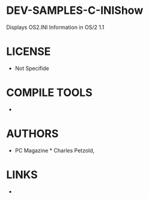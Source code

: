 # DEV-SAMPLES-C-INIShow
Displays OS2.INI Information in OS/2 1.1

LICENSE
===============
* Not Specifide

COMPILE TOOLS
===============
* 
 
AUTHORS
===============
* PC Magazine * Charles Petzold,

LINKS
===============
* 
